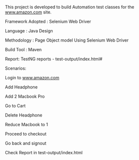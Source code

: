 This project is developed to build Automation test classes for the www.amazon.com site.

Framework Adopted : Selenium Web Driver 

Language : Java Design 

Methodology : Page Object model Using Selenium Web Driver

Build Tool : Maven

Report: TestNG reports - test-output/index.html#

Scenarios:

Login to www.amazon.com

Add Headphone

Add 2 Macbook Pro

Go to Cart

Delete Headphone

Reduce Macbook to 1

Proceed to checkout

Go back and signout

Check Report in test-output/index.html






